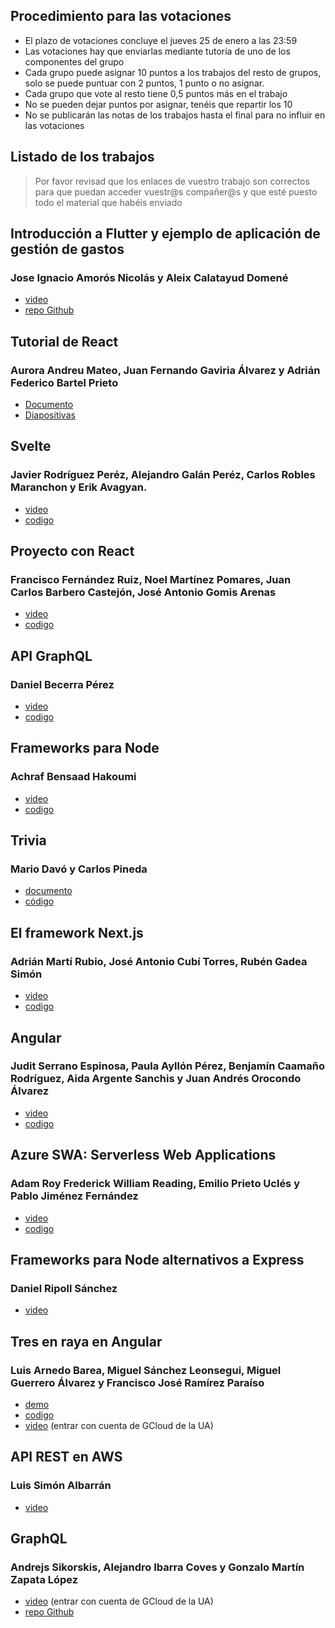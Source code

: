 ## Procedimiento para las votaciones

- El plazo de votaciones concluye el jueves 25 de enero a las 23:59
- Las votaciones hay que enviarlas mediante tutoría de uno de los componentes del grupo
- Cada grupo puede asignar 10 puntos a los trabajos del resto de grupos, solo se puede puntuar con 2 puntos, 1 punto o no asignar. 
- Cada grupo que vote al resto tiene 0,5 puntos más en el trabajo
- No se pueden dejar puntos por asignar, tenéis que repartir los 10
- No se publicarán las notas de los trabajos hasta el final para no influir en las votaciones


## Listado de los trabajos

> Por favor revisad que los enlaces de vuestro trabajo son correctos para que puedan acceder vuestr@s compañer@s y que esté puesto todo el material que habéis enviado	


## Introducción a Flutter y ejemplo de aplicación de gestión de gastos
### Jose Ignacio Amorós Nicolás y Aleix Calatayud Domené

- [video](https://www.youtube.com/watch?v=nUjdpO1mTJA)
- [repo Github](https://github.com/aleixcd1/PayApp)


## Tutorial de React
### Aurora Andreu Mateo, Juan Fernando Gaviria Álvarez y Adrián Federico Bartel Prieto

- [Documento](tutorial_react/Tutorial_react.pdf)
- [Diapositivas](tutorial_react/Tutorial_react_resumen.pdf)

## Svelte
### Javier Rodríguez Peréz, Alejandro Galán Peréz, Carlos Robles Maranchon y Erik Avagyan.

- [video](https://www.youtube.com/watch?v=vlGpULAZokc&ab_channel=AlejandroGal%C3%A1nP%C3%A9rez)
- [codigo](svelte/adi-svelte-main.zip)


## Proyecto con React
### Francisco Fernández Ruiz, Noel Martínez Pomares, Juan Carlos Barbero Castejón, José Antonio Gomis Arenas


- [video](https://youtu.be/h_iOvYJGu0k)
- [codigo](proyecto_react/proyectoReact.zip)


## API GraphQL
### Daniel Becerra Pérez

- [video](https://drive.google.com/file/d/157r1krEboIhD8S5LB5hrqyaW8OycGMlW/view?usp=share_link)
- [codigo](https://drive.google.com/drive/folders/1EmrpCuUFXDouSsM3fBxFmjemAwNQF4Qq?usp=share_link)



## Frameworks para Node
### Achraf Bensaad Hakoumi

- [video](https://www.youtube.com/watch?v=iR6sVJpklBk)
- [codigo](frameworks_node/grupal.zip)



## Trivia
### Mario Davó y Carlos Pineda

- [documento](trivia/adi.pdf)
- [código](trivia/trivia.7z)


## El framework Next.js
### Adrián Martí Rubio, José Antonio Cubí Torres, Rubén Gadea Simón

- [video](https://www.youtube.com/watch?v=P2T7DYsGg-E)
- [codigo](next/adi-grupal-master.zip)


## Angular
### Judit Serrano Espinosa, Paula Ayllón Pérez, Benjamín Caamaño Rodríguez, Aida Argente Sanchis y Juan Andrés Orocondo Álvarez

- [video](https://drive.google.com/file/d/1uSsDrljOZZwksr0quRIT1jiU7o5czApW/view?usp=drive_link)
- [codigo](angular/Angular.zip)


## Azure SWA: Serverless Web Applications
### Adam Roy Frederick William Reading, Emilio Prieto Uclés y Pablo Jiménez Fernández

- [video](https://youtu.be/iriKteyqsh8)
- [codigo](azure/trabajoGrupal.zip)

## Frameworks para Node alternativos a Express
### Daniel Ripoll Sánchez

- [video](alternativas_express/alternativas.mp4)

## Tres en raya en Angular
### Luis Arnedo Barea, Miguel Sánchez Leonsegui, Miguel Guerrero Álvarez y Francisco José Ramírez Paraíso 

- [demo](https://lab36-ua.github.io/Tres-En-Raya/ficha)
- [codigo](tres_en_raya/Tres-En-Raya-main.zip)
- [video](https://drive.google.com/file/d/1W2RB-2Nb7TI814djffNpuvSUv34BDKHQ/view) (entrar con cuenta de GCloud de la UA)

## API REST en AWS
### Luis Simón Albarrán

- [video](https://www.youtube.com/watch?v=GJPX2R1ATgI)


## GraphQL
### Andrejs Sikorskis, Alejandro Ibarra Coves y Gonzalo Martín Zapata López

- [video](https://drive.google.com/file/d/1auvgKgmCDxYyuJCMwRzqbMbhtBvDOCLk/view?pli=1) (entrar con cuenta de GCloud de la UA)
- [repo Github](https://github.com/aic32-ua/ADIgraphQLAPI)


